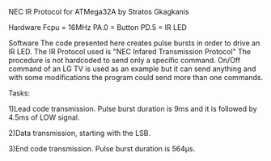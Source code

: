 NEC IR Protocol for ATMega32A
	by Stratos Gkagkanis

Hardware
Fcpu = 16MHz
PA.0 = Button
PD.5 = IR LED

Software
The code presented here creates pulse bursts in order to drive an IR LED.
The IR Protocol used is "NEC Infared Transmission Protocol"
The procedure is not hardcoded to send only a specific command.
On/Off command of an LG TV is used as an example but it can send anything
and with some modifications the program could send more than one commands.

Tasks:

1)Lead code transmission. Pulse burst duration is 9ms and it is followed by 4.5ms of LOW signal.

2)Data transmission, starting with the LSB.

3)End code transmission. Pulse burst duration is 564μs.

